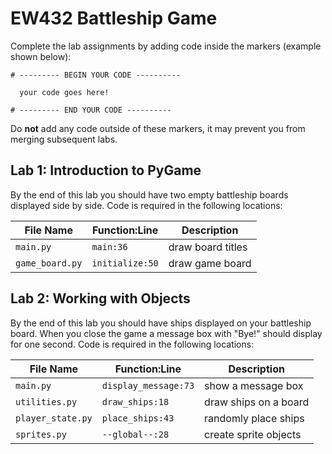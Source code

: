 # EW432 Battleship Game

Complete the lab assignments by adding code inside the markers (example shown below):
    
    # --------- BEGIN YOUR CODE ----------
    
      your code goes here!
    
    # --------- END YOUR CODE ----------

Do **not** add any code outside of these markers, it may prevent you from merging subsequent labs.


Lab 1: Introduction to PyGame
-----------------------------
By the end of this lab you should have two empty battleship boards displayed side by side.
Code is required in the following locations:

| File Name       | Function:Line     | Description      |
|-----------------|-------------------|------------------|
|``main.py``      |``main:36``        | draw board titles|
|``game_board.py``| ``initialize:50`` | draw game board  |


Lab 2: Working with Objects
---------------------------
By the end of this lab you should have ships displayed on your battleship board.
When you close the game a message box with "Bye!" should display for one second.
Code is required in the following locations:

| File Name         | Function:Line         | Description           |
|-------------------|-----------------------|-----------------------|
|``main.py``        |``display_message:73`` | show a message box    |
|``utilities.py``   |``draw_ships:18``      | draw ships on a board |
|``player_state.py``| ``place_ships:43``    | randomly place ships  |
|``sprites.py``     | ``--global--:28``     | create sprite objects |